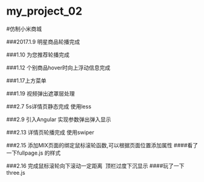 # my_project_02
#仿制小米商城

###2017.1.9 明星商品轮播完成

###1.10 为您推荐轮播完成

###1.12 个别商品hover时向上浮动信息完成

###1.17上方菜单

###1.19 视频弹出遮罩层处理

###2.7 5s详情页静态完成 使用less

###2.9 引入Angular 实现参数弹出弹入显示

###2.13 详情页轮播完成 使用swiper

###2.15 添加MIX页面的绑定鼠标滚轮函数,可以根据页面位置添加属性
####看了一下fullpage.js 的样式

###2.16 完成鼠标滚轮向下滚动一定距离  顶栏过度下沉显示
####玩了一下three.js
